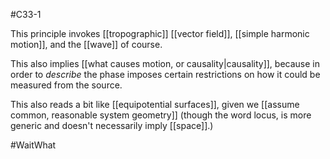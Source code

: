 #C33-1 

This principle invokes [[tropographic]] [[vector field]], [[simple harmonic motion]], and the [[wave]] of course.

This also implies [[what causes motion, or causality|causality]], because in order to *describe* the phase imposes certain restrictions on how it could be measured from the source.

This also reads a bit like [[equipotential surfaces]], given we [[assume common, reasonable system geometry]] (though the word locus, is more generic and doesn't necessarily imply [[space]].)

#WaitWhat 